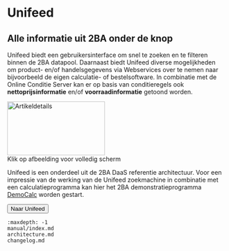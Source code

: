 # Unifeed

## Alle informatie uit 2BA onder de knop

Unifeed biedt een gebruikersinterface om snel te zoeken en te filteren binnen de 2BA datapool. Daarnaast biedt Unifeed diverse mogelijkheden om product- en/of handelsgegevens via Webservices over te nemen naar bijvoorbeeld de eigen calculatie- of bestelsoftware. In combinatie met de Online Conditie Server kan er op basis van conditieregels ook **nettoprijsinformatie** en/of **voorraadinformatie** getoond worden.

<a class="jcepopup fancybox image" href="https://www.2ba.nl/wp-content/uploads/2020/09/Unifeed.png" data-mediabox="1" aria-controls="fancybox-wrap" aria-haspopup="dialog" target=”_blank”>
    <img decoding="async" style="display: block; border: #000000 initial;" src="https://www.2ba.nl/wp-content/uploads/2020/09/Unifeed-thumb.png" alt="Artikeldetails" width="225" height="124">
</a>
Klik op afbeelding voor volledig scherm


Unifeed is een onderdeel uit de 2BA DaaS referentie architectuur. Voor een impressie van de werking van de Unifeed zoekmachine in combinatie met een calculatieprogramma kan hier het 2BA demonstratieprogramma [DemoCalc](https://www.2ba.nl/over-2ba/wat-biedt-2ba/voor-de-installateur/2ba-productviewers-installateur/democalc-installateur "DemoCalc") worden gestart.

<button class="btn" name="button" onclick="https://unifeed.2ba.nl/">Naar Unifeed</button>

```{toctree}
:maxdepth: -1
manual/index.md
architecture.md
changelog.md

